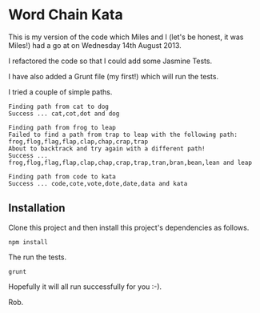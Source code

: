 Word Chain Kata
===============

This is my version of the code which Miles and I (let's be honest, it was Miles!) had a go at on Wednesday 14th August 2013.

I refactored the code so that I could add some Jasmine Tests.

I have also added a Grunt file (my first!) which will run the tests.

I tried a couple of simple paths.

    Finding path from cat to dog
    Success ... cat,cot,dot and dog

    Finding path from frog to leap
    Failed to find a path from trap to leap with the following path: frog,flog,flag,flap,clap,chap,crap,trap
    About to backtrack and try again with a different path!
    Success ... frog,flog,flag,flap,clap,chap,crap,trap,tran,bran,bean,lean and leap

    Finding path from code to kata
    Success ... code,cote,vote,dote,date,data and kata


Installation
------------

Clone this project and then install this project's dependencies as follows.

    npm install


The run the tests.

    grunt

Hopefully it will all run successfully for you :-).

Rob.





